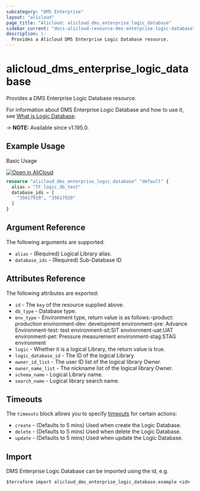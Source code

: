 ```yaml
---
subcategory: "DMS Enterprise"
layout: "alicloud"
page_title: "Alicloud: alicloud_dms_enterprise_logic_database"
sidebar_current: "docs-alicloud-resource-dms-enterprise-logic-database"
description: |-
  Provides a Alicloud DMS Enterprise Logic Database resource.
---
```


# alicloud_dms_enterprise_logic_database

Provides a DMS Enterprise Logic Database resource.

For information about DMS Enterprise Logic Database and how to use it, see [What is Logic Database](https://www.alibabacloud.com/help/en/dms/developer-reference/api-dms-enterprise-2018-11-01-createlogicdatabase).

-> **NOTE:** Available since v1.195.0.

## Example Usage

Basic Usage

<div style="display: block;margin-bottom: 40px;"><div class="oics-button" style="float: right;position: absolute;margin-bottom: 10px;">
  <a href="https://api.aliyun.com/terraform?resource=alicloud_dms_enterprise_logic_database&exampleId=e5cbccf8-1e4a-c603-64b2-a1738724408af3ec9f8d&activeTab=example&spm=docs.r.dms_enterprise_logic_database.0.e5cbccf81e&intl_lang=EN_US" target="_blank">
    <img alt="Open in AliCloud" src="https://img.alicdn.com/imgextra/i1/O1CN01hjjqXv1uYUlY56FyX_!!6000000006049-55-tps-254-36.svg" style="max-height: 44px; max-width: 100%;">
  </a>
</div></div>

```terraform
resource "alicloud_dms_enterprise_logic_database" "default" {
  alias = "TF_logic_db_test"
  database_ids = [
    "35617919", "35617920"
  ]
}
```

## Argument Reference

The following arguments are supported:
* `alias` - (Required) Logical Library alias.
* `database_ids` - (Required) Sub-Database ID

## Attributes Reference

The following attributes are exported:
* `id` - The `key` of the resource supplied above.
* `db_type` - Database type.
* `env_type` - Environment type, return value is as follows:-product: production environment-dev: development environment-pre: Advance Environment-test: test environment-sit:SIT environment-uat:UAT environment-pet: Pressure measurement environment-stag:STAG environment
* `logic` - Whether it is a logical Library, the return value is true.
* `logic_database_id` - The ID of the logical Library.
* `owner_id_list` - The user ID list of the logical library Owner.
* `owner_name_list` - The nickname list of the logical library Owner.
* `schema_name` - Logical Library name.
* `search_name` - Logical library search name.

## Timeouts

The `timeouts` block allows you to specify [timeouts](https://developer.hashicorp.com/terraform/language/resources/syntax#operation-timeouts) for certain actions:
* `create` - (Defaults to 5 mins) Used when create the Logic Database.
* `delete` - (Defaults to 5 mins) Used when delete the Logic Database.
* `update` - (Defaults to 5 mins) Used when update the Logic Database.

## Import

DMS Enterprise Logic Database can be imported using the id, e.g.

```shell
$terraform import alicloud_dms_enterprise_logic_database.example <id>
```